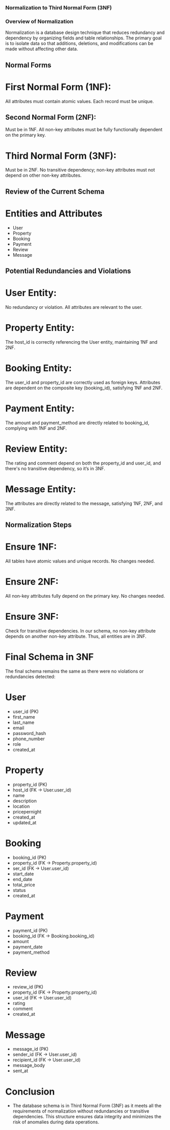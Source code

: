 ### Normalization to Third Normal Form (3NF)

### Overview of Normalization
Normalization is a database design technique that reduces redundancy and dependency by organizing fields and table relationships. The primary goal is to isolate data so that additions, deletions, and modifications can be made without affecting other data.

## Normal Forms

# First Normal Form (1NF):
All attributes must contain atomic values.
Each record must be unique.

## Second Normal Form (2NF):
Must be in 1NF.
All non-key attributes must be fully functionally dependent on the primary key.

# Third Normal Form (3NF):
Must be in 2NF.
No transitive dependency; non-key attributes must not depend on other non-key attributes.

## Review of the Current Schema
# Entities and Attributes
- User
- Property
- Booking
- Payment
- Review
- Message

## Potential Redundancies and Violations
# User Entity:
No redundancy or violation. All attributes are relevant to the user.

# Property Entity:
The host_id is correctly referencing the User entity, maintaining 1NF and 2NF.

# Booking Entity:
The user_id and property_id are correctly used as foreign keys. Attributes are dependent on the composite key (booking_id), satisfying 1NF and 2NF.

# Payment Entity:
The amount and payment_method are directly related to booking_id, complying with 1NF and 2NF.

# Review Entity:
The rating and comment depend on both the property_id and user_id, and there's no transitive dependency, so it’s in 3NF.

# Message Entity:
The attributes are directly related to the message, satisfying 1NF, 2NF, and 3NF.


## Normalization Steps
# Ensure 1NF:
All tables have atomic values and unique records. No changes needed.

# Ensure 2NF:
All non-key attributes fully depend on the primary key. No changes needed.

# Ensure 3NF:
Check for transitive dependencies. In our schema, no non-key attribute depends on another non-key attribute. Thus, all entities are in 3NF.

# Final Schema in 3NF
The final schema remains the same as there were no violations or redundancies detected:

# User
* user_id (PK)
* first_name
* last_name
* email
* password_hash
* phone_number
* role
* created_at

# Property
* property_id (PK)
* host_id (FK -> User.user_id)
* name
* description
* location
* pricepernight
* created_at
* updated_at

# Booking
* booking_id (PK)
* property_id (FK -> Property.property_id)
* ser_id (FK -> User.user_id)
* start_date
* end_date
* total_price
* status
* created_at

# Payment
* payment_id (PK)
* booking_id (FK -> Booking.booking_id)
* amount
* payment_date
* payment_method

# Review
* review_id (PK)
* property_id (FK -> Property.property_id)
* user_id (FK -> User.user_id)
* rating
* comment
* created_at

# Message
* message_id (PK)
* sender_id (FK -> User.user_id)
* recipient_id (FK -> User.user_id)
* message_body
* sent_at


# Conclusion
* The database schema is in Third Normal Form (3NF) as it meets all the requirements of normalization without redundancies or transitive dependencies. This structure ensures data integrity and minimizes the risk of anomalies during data operations.